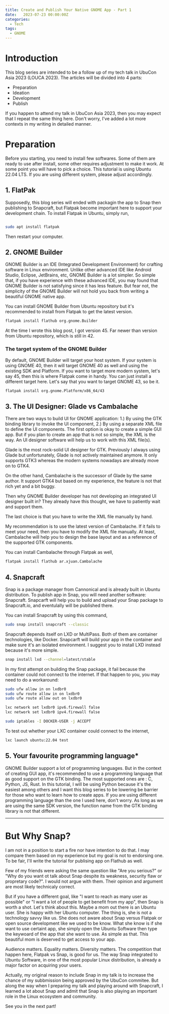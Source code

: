 ```yaml
---
title: Create and Publish Your Native GNOME App - Part 1
date:   2023-07-23 00:00:00Z
categories:
  - Tech
tags:
  - GNOME
---
```



# Introduction

This blog series are intended to be a follow up of my tech talk in UbuCon Asia 2023 (LOUCA 2023). The articles will be divided into 4 parts:
- Preparation
- Ideation
- Development
- Publish

If you happen to attend my talk in UbuCon Asia 2023, then you may expect that I repeat the same thing here. Don't worry, I've added a lot more contexts in my writing in detailed manner.

# Preparation

Before you starting, you need to install few softwares. Some of them are ready to use after install, some other requires adjustment to make it work. At some point you will have to pick a choice. This tutorial is using Ubuntu 22.04 LTS. If you are using different system, please adjust accordingly.

## 1. FlatPak

Supposedly, this blog series will ended with packagin the app to Snap then publishing to Snapcraft, but Flatpak become important here to support your development chain. To install Flatpak in Ubuntu, simply run,

~~~bash

sudo apt install flatpak
~~~

Then restart your computer.



## 2. GNOME Builder

GNOME Builder is an IDE (Integrated Development Environment) for crafting software in Linux environment. Unlike other advanced IDE like Android Studio, Eclipse, JetBrains, etc, GNOME Builder is a lot simpler. So simple that, if you have experience with these advanced IDE, you may found that GNOME Builder is not satisfying since it has less feature. But fear not, the simplicity of the GNOME Builder will not hold you back from writing a beautiful GNOME native app.

You can install GNOME Builder from Ubuntu repository but it's recommended to install from Flatpak to get the latest version.

~~~bash
flatpak install flathub org.gnome.Builder
~~~

At the time I wrote this blog post, I got version 45. Far newer than version from Ubuntu repository, which is still in 42.

### The target system of the GNOME Builder

By default, GNOME Builder will target your host system. If your system is using GNOME 40, then it will target GNOME 40 as well and using the existing SDK and Platform. If you want to target more modern system, let's say 45, then this is where Flatpak come in handy. You can just install a different target here. Let's say that you want to target GNOME 43, so be it.

~~~bash
flatpak install org.gnome.Platform/x86_64/43
~~~

## 3. The UI Designer: Glade vs Cambalache

There are two ways to build UI for GNOME application: 1.) By using the GTK binding library to invoke the UI component, 2.) By using a separate XML file to define the UI components. The first option is okay to create a simple GUI app. But if you plan to create an app that is not so simple, the XML is the way. An UI designer software will help us to work with this XML file(s).

Glade is the most rock-solid UI designer for GTK. Previously I always using Glade but unfortunately, Glade is not actively maintained anymore. It only supports GTK3 whereas the modern systems nowadays are already move on to GTK4.

On the other hand, Cambalache is the successor of Glade by the same author. It support GTK4 but based on my experience, the feature is not that rich yet and a bit buggy.

Then why GNOME Builder developer has not developing an integrated UI designer built in? They already have this thought, we have to patiently wait and support them.

The last choice is that you have to write the XML file manually by hand.

My recommendation is to use the latest version of Cambalache. If it fails to meet your need, then you have to modify the XML file manually. At least, Cambalache will help you to design the base layout and as a reference of the supported GTK components.

You can install Cambalache through Flatpak as well,

~~~bash
flatpak install flathub ar.xjuan.Cambalache
~~~


## 4. Snapcraft

Snap is a package manager from Cannonical and is already built in Ubuntu distribution. To publish app in Snap, you will need another software: Snapcraft. Snapcarft will help you to build and upload your Snap package to Snapcraft.io, and eventulally will be published there.

You can install Snapcraft by using this command,

~~~bash
sudo snap install snapcraft --classic
~~~


Snapcraft depends itself on LXD or MultiPass. Both of them are container technologies, like Docker. Snapcarft will build your app in the container and make sure it's an isolated environment. I suggest you to install LXD instead because it's more simple.

~~~bash
snap install lxd --channel=latest/stable
~~~

In my first attempt on building the Snap package, it fail because the container could not connect to the internet. If that happen to you, you may need to do a workaround:

~~~bash
sudo ufw allow in on lxdbr0
sudo ufw route allow in on lxdbr0
sudo ufw route allow out on lxdbr0

lxc network set lxdbr0 ipv6.firewall false
lxc network set lxdbr0 ipv4.firewall false

sudo iptables -I DOCKER-USER -j ACCEPT
~~~

To test out whether your LXC container could connect to the internet,

~~~bash
lxc launch ubuntu:22.04 test

~~~

## 5. Your favourite programming language*

GNOME Builder support a lot of programming languages. But in the context of creating GUI app, it's recommended to use a programming language that as good support on the GTK binding. The most supported ones are : C, Python, JS, Rust. In this tutorial, I will be using Python because it's the easiest among others and I want this blog series to be lowering be barrier for those who want to learn how to create apps. If you are using different programming language than the one I used here, don't worry. As long as we are using the same SDK version, the function name from the GTK binding library is not that different.

----

# But Why Snap?

I am not in a position to start a fire nor have intention to do that. I may compare them based on my experience but my goal is not to endorsing one. To be fair, I'll write the tutorial for publising app on Flathub as well.

Few of my friends were asking the same question like "Are you serious?" or "Why do you want ot talk about Snap despite its weakness, security flaw or propretary code?". I would not argue with them. Their opinion and argument are most likely technicaly correct.

But if you have a different goal, like "I want to reach as many user as possible" or "I want a lot of people to get benefit from my app", then Snap is worth a shot. Let's think about this. Maybe a mom out there is an Ubuntu user. She is happy with her Ubuntu computer. The thing is, she is not a technology savvy like us. She does not aware about Snap versus Flatpak or open source development like we used to be know. What she know is if she want to use certaint app, she simply open the Ubuntu Software then type the keywoard of the app that she want to use. As simple as that. This beautiful mom is deserved to get access to your app.

Audience matters. Equality matters. Diversity matters. The competition that happen here, Flatpak vs Snap, is good for us. The way Snap integrated to Ubuntu Software, in one of the most popular Linux distribution, is already a major factor on acquiring your users.

Actually, my original reason to include Snap in my talk is to increase the chance of my subbmission being approved by the UbuCon commitee. But along the way when I preparing my talk and playing around with Snapcraft, I learned a lot about Snap and admit that Snap is also playing an important role in the Linux ecosystem and community.


See you in the next part!
